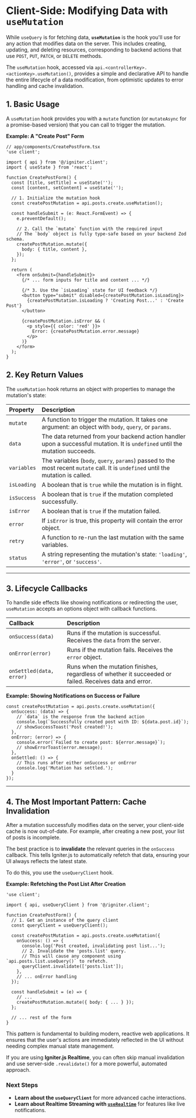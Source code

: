 # Client-Side: Modifying Data with `useMutation`

While `useQuery` is for fetching data, **`useMutation`** is the hook you'll use for any action that modifies data on the server. This includes creating, updating, and deleting resources, corresponding to backend actions that use `POST`, `PUT`, `PATCH`, or `DELETE` methods.

The `useMutation` hook, accessed via `api.<controllerKey>.<actionKey>.useMutation()`, provides a simple and declarative API to handle the entire lifecycle of a data modification, from optimistic updates to error handling and cache invalidation.

## 1. Basic Usage

A `useMutation` hook provides you with a `mutate` function (or `mutateAsync` for a promise-based version) that you can call to trigger the mutation.

**Example: A "Create Post" Form**

```tsx
// app/components/CreatePostForm.tsx
'use client';

import { api } from '@/igniter.client';
import { useState } from 'react';

function CreatePostForm() {
  const [title, setTitle] = useState('');
  const [content, setContent] = useState('');

  // 1. Initialize the mutation hook
  const createPostMutation = api.posts.create.useMutation();

  const handleSubmit = (e: React.FormEvent) => {
    e.preventDefault();
    
    // 2. Call the `mutate` function with the required input
    // The `body` object is fully type-safe based on your backend Zod schema.
    createPostMutation.mutate({
      body: { title, content },
    });
  };

  return (
    <form onSubmit={handleSubmit}>
      {/* ... form inputs for title and content ... */}

      {/* 3. Use the `isLoading` state for UI feedback */}
      <button type="submit" disabled={createPostMutation.isLoading}>
        {createPostMutation.isLoading ? 'Creating Post...' : 'Create Post'}
      </button>

      {createPostMutation.isError && (
        <p style={{ color: 'red' }}>
          Error: {createPostMutation.error.message}
        </p>
      )}
    </form>
  );
}
```

## 2. Key Return Values

The `useMutation` hook returns an object with properties to manage the mutation's state:

| Property    | Description                                                                                              |
| :---------- | :------------------------------------------------------------------------------------------------------- |
| `mutate`    | A function to trigger the mutation. It takes one argument: an object with `body`, `query`, or `params`.    |
| `data`      | The data returned from your backend action handler upon a successful mutation. It is `undefined` until the mutation succeeds. |
| `variables` | The variables (`body`, `query`, `params`) passed to the most recent `mutate` call. It is `undefined` until the mutation is called. |
| `isLoading` | A boolean that is `true` while the mutation is in flight.                                                |
| `isSuccess` | A boolean that is `true` if the mutation completed successfully.                                         |
| `isError`   | A boolean that is `true` if the mutation failed.                                                         |
| `error`     | If `isError` is true, this property will contain the error object.                                       |
| `retry`     | A function to re-run the last mutation with the same variables.                                          |
| `status`    | A string representing the mutation's state: `'loading'`, `'error'`, or `'success'`.                        |

---

## 3. Lifecycle Callbacks

To handle side effects like showing notifications or redirecting the user, `useMutation` accepts an options object with callback functions.

| Callback             | Description                                                                                             |
| :------------------- | :------------------------------------------------------------------------------------------------------ |
| `onSuccess(data)`    | Runs if the mutation is successful. Receives the `data` from the server.                                  |
| `onError(error)`     | Runs if the mutation fails. Receives the `error` object.                                                  |
| `onSettled(data, error)` | Runs when the mutation finishes, regardless of whether it succeeded or failed. Receives data and error. |

**Example: Showing Notifications on Success or Failure**

```tsx
const createPostMutation = api.posts.create.useMutation({
  onSuccess: (data) => {
    // `data` is the response from the backend action
    console.log(`Successfully created post with ID: ${data.post.id}`);
    // showSuccessToast('Post created!');
  },
  onError: (error) => {
    console.error(`Failed to create post: ${error.message}`);
    // showErrorToast(error.message);
  },
  onSettled: () => {
    // This runs after either onSuccess or onError
    console.log('Mutation has settled.');
  }
});
```

---

## 4. The Most Important Pattern: Cache Invalidation

After a mutation successfully modifies data on the server, your client-side cache is now out-of-date. For example, after creating a new post, your list of posts is incomplete.

The best practice is to **invalidate** the relevant queries in the `onSuccess` callback. This tells Igniter.js to automatically refetch that data, ensuring your UI always reflects the latest state.

To do this, you use the `useQueryClient` hook.

**Example: Refetching the Post List After Creation**

```tsx
'use client';

import { api, useQueryClient } from '@/igniter.client';

function CreatePostForm() {
  // 1. Get an instance of the query client
  const queryClient = useQueryClient();

  const createPostMutation = api.posts.create.useMutation({
    onSuccess: () => {
      console.log('Post created, invalidating post list...');
      // 2. Invalidate the 'posts.list' query.
      // This will cause any component using `api.posts.list.useQuery()` to refetch.
      queryClient.invalidate(['posts.list']);
    },
    // ... onError handling
  });

  const handleSubmit = (e) => {
    // ...
    createPostMutation.mutate({ body: { ... } });
  };
  
  // ... rest of the form
}
```

This pattern is fundamental to building modern, reactive web applications. It ensures that the user's actions are immediately reflected in the UI without needing complex manual state management.

If you are using **Igniter.js Realtime**, you can often skip manual invalidation and use server-side `.revalidate()` for a more powerful, automated approach.

### Next Steps

- **Learn about the `useQueryClient`** for more advanced cache interactions.
- **Learn about Realtime Streaming with [`useRealtime`](./05-useRealtime.md)** for features like live notifications.